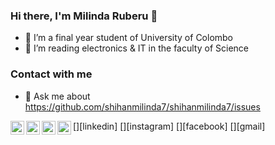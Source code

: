 ### Hi there, I'm Milinda Ruberu 👋

- 🔭 I’m a final year student of University of Colombo
- 🌱 I’m reading electronics & IT in the faculty of Science 

### Contact with me
- 💬 Ask me about https://github.com/shihanmilinda7/shihanmilinda7/issues

[<img align="left" alt="RuzbihanZaleek | LinkedIn" width="22px" src="https://cdn.jsdelivr.net/npm/simple-icons@v3/icons/linkedin.svg" />][linkedin]
[<img align="left" alt="RuzbihanZaleek | Instagram" width="22px" src="https://cdn.jsdelivr.net/npm/simple-icons@v3/icons/instagram.svg" />][instagram]
[<img align="left" alt="RuzbihanZaleek | Instagram" width="22px" src="https://cdn.jsdelivr.net/npm/simple-icons@v3/icons/facebook.svg" />][facebook]
[<img align="left" alt="RuzbihanZaleek | Instagram" width="22px" src="https://cdn.jsdelivr.net/npm/simple-icons@v3/icons/gmail.svg" />][gmail]

<!--
**shihanmilinda7/shihanmilinda7** is a ✨ _special_ ✨ repository because its `README.md` (this file) appears on your GitHub profile.

Here are some ideas to get you started:

- 🔭 I’m currently working on ...
- 🌱 I’m currently learning ...
- 👯 I’m looking to collaborate on ...
- 🤔 I’m looking for help with ...
- 💬 Ask me about ...
- 📫 How to reach me: ...
- 😄 Pronouns: ...
- ⚡ Fun fact: ...
-->
